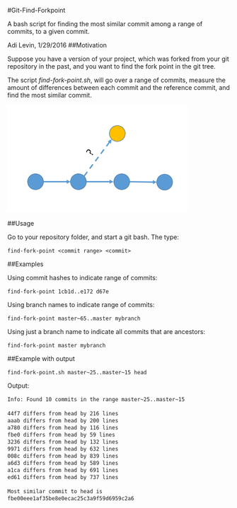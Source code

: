 #Git-Find-Forkpoint

A bash script for finding the most similar commit among a range of commits, to a given commit.

Adi Levin,
1/29/2016
##Motivation

Suppose you have a version of your project, which was forked from your git
repository in the past, and you want to find the fork point in the git tree.

The script *find-fork-point.sh*, will go over a range of commits, measure
the amount of differences between each commit and the reference commit,
and find the most similar commit.

![](images/image.png)

##Usage

Go to your repository folder, and start a git bash. The type:

    find-fork-point <commit range> <commit>

##Examples

Using commit hashes to indicate range of commits:

    find-fork-point 1cb1d..e172 d67e    

Using branch names to indicate range of commits:

    find-fork-point master~65..master mybranch

Using just a branch name to indicate all commits that are ancestors:

    find-fork-point master mybranch

##Example with output

    find-fork-point.sh master~25..master~15 head

Output:

    Info: Found 10 commits in the range master~25..master~15

    44f7 differs from head by 216 lines
    aaab differs from head by 200 lines
    a780 differs from head by 116 lines
    fbe0 differs from head by 59 lines
    3236 differs from head by 132 lines
    9971 differs from head by 632 lines
    008c differs from head by 839 lines
    a6d3 differs from head by 589 lines
    a1ca differs from head by 691 lines
    ed61 differs from head by 737 lines

    Most similar commit to head is fbe00eee1af35be8e0ecac25c3a9f59d6959c2a6
